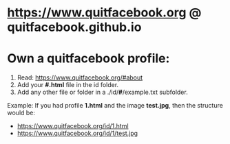 # https://www.quitfacebook.org @ quitfacebook.github.io
# Own a quitfacebook profile:

1. Read: https://www.quitfacebook.org/#about
2. Add your **#.html** file in the id folder.
3. Add any other file or folder in a ./id/**#**/example.txt subfolder.

Example: If you had profile **1.html** and the image **test.jpg**, then the structure would be:
* https://www.quitfacebook.org/id/1.html
* https://www.quitfacebook.org/id/1/test.jpg
